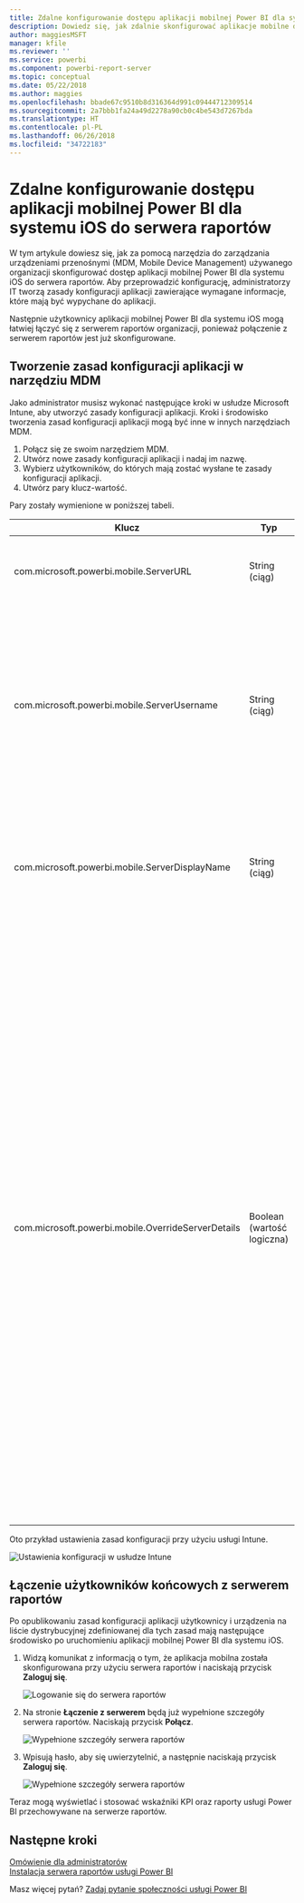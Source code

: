 ```yaml
---
title: Zdalne konfigurowanie dostępu aplikacji mobilnej Power BI dla systemu iOS do serwera raportów
description: Dowiedz się, jak zdalnie skonfigurować aplikacje mobilne dla systemu iOS na potrzeby serwera raportów.
author: maggiesMSFT
manager: kfile
ms.reviewer: ''
ms.service: powerbi
ms.component: powerbi-report-server
ms.topic: conceptual
ms.date: 05/22/2018
ms.author: maggies
ms.openlocfilehash: bbade67c9510b8d316364d991c09444712309514
ms.sourcegitcommit: 2a7bbb1fa24a49d2278a90cb0c4be543d7267bda
ms.translationtype: HT
ms.contentlocale: pl-PL
ms.lasthandoff: 06/26/2018
ms.locfileid: "34722183"
---
```

# <a name="configure-power-bi-ios-mobile-app-access-to-a-report-server-remotely"></a>Zdalne konfigurowanie dostępu aplikacji mobilnej Power BI dla systemu iOS do serwera raportów

W tym artykule dowiesz się, jak za pomocą narzędzia do zarządzania urządzeniami przenośnymi (MDM, Mobile Device Management) używanego organizacji skonfigurować dostęp aplikacji mobilnej Power BI dla systemu iOS do serwera raportów. Aby przeprowadzić konfigurację, administratorzy IT tworzą zasady konfiguracji aplikacji zawierające wymagane informacje, które mają być wypychane do aplikacji. 

 Następnie użytkownicy aplikacji mobilnej Power BI dla systemu iOS mogą łatwiej łączyć się z serwerem raportów organizacji, ponieważ połączenie z serwerem raportów jest już skonfigurowane. 


## <a name="create-the-app-configuration-policy-in-mdm-tool"></a>Tworzenie zasad konfiguracji aplikacji w narzędziu MDM 

Jako administrator musisz wykonać następujące kroki w usłudze Microsoft Intune, aby utworzyć zasady konfiguracji aplikacji. Kroki i środowisko tworzenia zasad konfiguracji aplikacji mogą być inne w innych narzędziach MDM. 

1. Połącz się ze swoim narzędziem MDM. 
2. Utwórz nowe zasady konfiguracji aplikacji i nadaj im nazwę. 
3. Wybierz użytkowników, do których mają zostać wysłane te zasady konfiguracji aplikacji. 
4. Utwórz pary klucz-wartość. 

Pary zostały wymienione w poniższej tabeli.

|Klucz  |Typ  |Opis  |
|---------|---------|---------|
| com.microsoft.powerbi.mobile.ServerURL | String (ciąg) | Adres URL serwera raportów </br> Powinien zaczynać się od ciągu http/https |
| com.microsoft.powerbi.mobile.ServerUsername | String (ciąg) | [opcjonalnie] </br> Nazwa użytkownika do używania podczas łączenia z serwerem. </br> Jeśli klucz nie istnieje, aplikacja wyświetla użytkownikowi monit, aby wpisał nazwę użytkownika na potrzeby połączenia.| 
| com.microsoft.powerbi.mobile.ServerDisplayName | String (ciąg) | [opcjonalnie] </br> Wartość domyślna to „Serwer raportów” </br> Przyjazna nazwa używana w aplikacji w celu reprezentowania serwera | 
| com.microsoft.powerbi.mobile.OverrideServerDetails | Boolean (wartość logiczna) | Wartość domyślna to True </br> W przypadku ustawienia wartości „True” wszelkie definicje serwerów raportów znajdujące się już na urządzeniu przenośnym są zastępowane (już skonfigurowane istniejące serwery są usuwane). </br> Włączenie zastępowania uniemożliwia również użytkownikowi usunięcie tej konfiguracji. </br> Ustawienie wartości „False” powoduje dodanie wypchniętych wartości bez zmian istniejących ustawień. </br> Jeśli dany adres URL serwera jest już skonfigurowany w aplikacji mobilnej, aplikacja pozostawia tę konfigurację bez zmian i nie prosi użytkownika o ponowne uwierzytelnienie dla tego samego serwera. |

Oto przykład ustawienia zasad konfiguracji przy użyciu usługi Intune.

![Ustawienia konfiguracji w usłudze Intune](media/configure-powerbi-mobile-apps-remote/power-bi-ios-remote-configuration-settings.png)

## <a name="end-users-connecting-to-a-report-server"></a>Łączenie użytkowników końcowych z serwerem raportów

Po opublikowaniu zasad konfiguracji aplikacji użytkownicy i urządzenia na liście dystrybucyjnej zdefiniowanej dla tych zasad mają następujące środowisko po uruchomieniu aplikacji mobilnej Power BI dla systemu iOS. 

1. Widzą komunikat z informacją o tym, że aplikacja mobilna została skonfigurowana przy użyciu serwera raportów i naciskają przycisk **Zaloguj się**.

    ![Logowanie się do serwera raportów](media/configure-powerbi-mobile-apps-remote/power-bi-config-server-sign-in.png)

2.  Na stronie **Łączenie z serwerem** będą już wypełnione szczegóły serwera raportów. Naciskają przycisk **Połącz**.

    ![Wypełnione szczegóły serwera raportów](media/configure-powerbi-mobile-apps-remote/power-bi-ios-remote-configure-connect-server.png)

3. Wpisują hasło, aby się uwierzytelnić, a następnie naciskają przycisk **Zaloguj się**. 

    ![Wypełnione szczegóły serwera raportów](media/configure-powerbi-mobile-apps-remote/power-bi-config-server-address.png)

Teraz mogą wyświetlać i stosować wskaźniki KPI oraz raporty usługi Power BI przechowywane na serwerze raportów.

## <a name="next-steps"></a>Następne kroki
[Omówienie dla administratorów](admin-handbook-overview.md)  
[Instalacja serwera raportów usługi Power BI](install-report-server.md)  

Masz więcej pytań? [Zadaj pytanie społeczności usługi Power BI](https://community.powerbi.com/)

